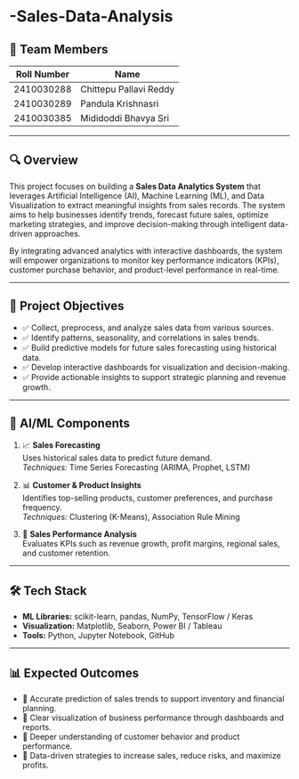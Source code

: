 # -Sales-Data-Analysis

## 👥 Team Members
| Roll Number | Name                     |
|-------------|--------------------------|
| 2410030288  | Chittepu Pallavi Reddy   |
| 2410030289  | Pandula  Krishnasri      |
| 2410030385  |  Mididoddi Bhavya Sri    |

---

## 🔍 Overview
This project focuses on building a **Sales Data Analytics System** that leverages Artificial Intelligence (AI), Machine Learning (ML), and Data Visualization to extract meaningful insights from sales records. The system aims to help businesses identify trends, forecast future sales, optimize marketing strategies, and improve decision-making through intelligent data-driven approaches.  

By integrating advanced analytics with interactive dashboards, the system will empower organizations to monitor key performance indicators (KPIs), customer purchase behavior, and product-level performance in real-time.

---

## 🎯 Project Objectives
- ✅ Collect, preprocess, and analyze sales data from various sources.  
- ✅ Identify patterns, seasonality, and correlations in sales trends.  
- ✅ Build predictive models for future sales forecasting using historical data.  
- ✅ Develop interactive dashboards for visualization and decision-making.  
- ✅ Provide actionable insights to support strategic planning and revenue growth.  

---

## 🤖 AI/ML Components
1. 📈 **Sales Forecasting**  
   Uses historical sales data to predict future demand.  
   *Techniques:* Time Series Forecasting (ARIMA, Prophet, LSTM)  

2. 📊 **Customer & Product Insights**  
   Identifies top-selling products, customer preferences, and purchase frequency.  
   *Techniques:* Clustering (K-Means), Association Rule Mining  

3. 🎯 **Sales Performance Analysis**  
   Evaluates KPIs such as revenue growth, profit margins, regional sales, and customer retention.  

---

## 🛠️ Tech Stack
- **ML Libraries:** scikit-learn, pandas, NumPy, TensorFlow / Keras  
- **Visualization:** Matplotlib, Seaborn, Power BI / Tableau  
- **Tools:** Python, Jupyter Notebook, GitHub  

---

## 📊 Expected Outcomes
- 📌 Accurate prediction of sales trends to support inventory and financial planning.  
- 📌 Clear visualization of business performance through dashboards and reports.  
- 📌 Deeper understanding of customer behavior and product performance.  
- 📌 Data-driven strategies to increase sales, reduce risks, and maximize profits.  
